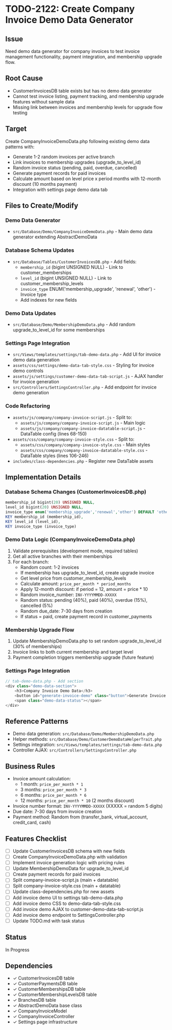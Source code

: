 # TODO-2122: Create Company Invoice Demo Data Generator

## Issue
Need demo data generator for company invoices to test invoice management functionality, payment integration, and membership upgrade flow.

## Root Cause
- CustomerInvoicesDB table exists but has no demo data generator
- Cannot test invoice listing, payment tracking, and membership upgrade features without sample data
- Missing link between invoices and membership levels for upgrade flow testing

## Target
Create CompanyInvoiceDemoData.php following existing demo data patterns with:
- Generate 1-2 random invoices per active branch
- Link invoices to membership upgrades (upgrade_to_level_id)
- Random invoice status (pending, paid, overdue, cancelled)
- Generate payment records for paid invoices
- Calculate amount based on level price x period months with 12-month discount (10 months payment)
- Integration with settings page demo data tab

## Files to Create/Modify

### Demo Data Generator
- `src/Database/Demo/CompanyInvoiceDemoData.php` - Main demo data generator extending AbstractDemoData

### Database Schema Updates
- `src/Database/Tables/CustomerInvoicesDB.php` - Add fields:
  - `membership_id` (bigint UNSIGNED NULL) - Link to customer_memberships
  - `level_id` (bigint UNSIGNED NULL) - Link to customer_membership_levels
  - `invoice_type` ENUM('membership_upgrade', 'renewal', 'other') - Invoice type
  - Add indexes for new fields

### Demo Data Updates
- `src/Database/Demo/MembershipDemoData.php` - Add random upgrade_to_level_id for some memberships

### Settings Page Integration
- `src/Views/templates/settings/tab-demo-data.php` - Add UI for invoice demo data generation
- `assets/css/settings/demo-data-tab-style.css` - Styling for invoice demo controls
- `assets/js/settings/customer-demo-data-tab-script.js` - AJAX handler for invoice generation
- `src/Controllers/SettingsController.php` - Add endpoint for invoice demo generation

### Code Refactoring
- `assets/js/company/company-invoice-script.js` - Split to:
  - `assets/js/company/company-invoice-script.js` - Main logic
  - `assets/js/company/company-invoice-datatable-script.js` - DataTable config (lines 68-150)
- `assets/css/company/company-invoice-style.css` - Split to:
  - `assets/css/company/company-invoice-style.css` - Main styles
  - `assets/css/company/company-invoice-datatable-style.css` - DataTable styles (lines 106-246)
- `includes/class-dependencies.php` - Register new DataTable assets

## Implementation Details

### Database Schema Changes (CustomerInvoicesDB.php)
```php
membership_id bigint(20) UNSIGNED NULL,
level_id bigint(20) UNSIGNED NULL,
invoice_type enum('membership_upgrade','renewal','other') DEFAULT 'other',
KEY membership_id (membership_id),
KEY level_id (level_id),
KEY invoice_type (invoice_type)
```

### Demo Data Logic (CompanyInvoiceDemoData.php)
1. Validate prerequisites (development mode, required tables)
2. Get all active branches with their memberships
3. For each branch:
   - Random count: 1-2 invoices
   - If membership has upgrade_to_level_id, create upgrade invoice
   - Get level price from customer_membership_levels
   - Calculate amount: `price_per_month * period_months`
   - Apply 12-month discount: if period = 12, amount = price * 10
   - Random invoice_number: `INV-YYYYMMDD-XXXXX`
   - Random status: pending (40%), paid (40%), overdue (15%), cancelled (5%)
   - Random due_date: 7-30 days from creation
   - If status = paid, create payment record in customer_payments

### Membership Upgrade Flow
1. Update MembershipDemoData.php to set random upgrade_to_level_id (30% of memberships)
2. Invoice links to both current membership and target level
3. Payment completion triggers membership upgrade (future feature)

### Settings Page Integration
```php
// tab-demo-data.php - Add section
<div class="demo-data-section">
    <h3>Company Invoice Demo Data</h3>
    <button id="generate-invoice-demo" class="button">Generate Invoice Data</button>
    <span class="demo-data-status"></span>
</div>
```

## Reference Patterns
- Demo data generation: `src/Database/Demo/MembershipDemoData.php`
- Helper methods: `src/Database/Demo/CustomerDemoDataHelperTrait.php`
- Settings integration: `src/Views/templates/settings/tab-demo-data.php`
- Controller AJAX: `src/Controllers/SettingsController.php`

## Business Rules
- Invoice amount calculation:
  - 1 month: `price_per_month * 1`
  - 3 months: `price_per_month * 3`
  - 6 months: `price_per_month * 6`
  - 12 months: `price_per_month * 10` (2 months discount)
- Invoice number format: `INV-YYYYMMDD-XXXXX` (XXXXX = random 5 digits)
- Due date: 7-30 days from invoice creation
- Payment method: Random from (transfer_bank, virtual_account, credit_card, cash)

## Features Checklist
- [ ] Update CustomerInvoicesDB schema with new fields
- [ ] Create CompanyInvoiceDemoData.php with validation
- [ ] Implement invoice generation logic with pricing rules
- [ ] Update MembershipDemoData for upgrade_to_level_id
- [ ] Create payment records for paid invoices
- [ ] Split company-invoice-script.js (main + datatable)
- [ ] Split company-invoice-style.css (main + datatable)
- [ ] Update class-dependencies.php for new assets
- [ ] Add invoice demo UI to settings tab-demo-data.php
- [ ] Add invoice demo CSS to demo-data-tab-style.css
- [ ] Add invoice demo AJAX to customer-demo-data-tab-script.js
- [ ] Add invoice demo endpoint to SettingsController.php
- [ ] Update TODO.md with task status

## Status
In Progress

## Dependencies
- ✓ CustomerInvoicesDB table
- ✓ CustomerPaymentsDB table
- ✓ CustomerMembershipsDB table
- ✓ CustomerMembershipLevelsDB table
- ✓ BranchesDB table
- ✓ AbstractDemoData base class
- ✓ CompanyInvoiceModel
- ✓ CompanyInvoiceController
- ✓ Settings page infrastructure
